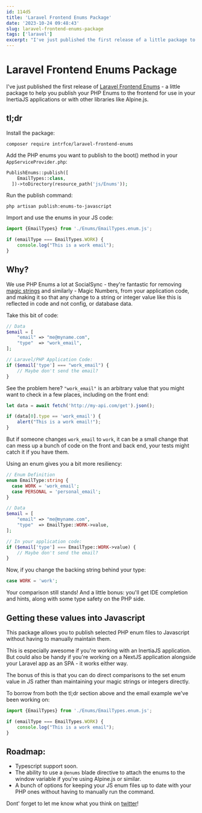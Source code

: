```yaml
---
id: 114d5
title: 'Laravel Frontend Enums Package'
date: '2023-10-24 09:48:43'
slug: laravel-frontend-enums-package
tags: ['laravel']
excerpt: "I've just published the first release of a little package to help you publish your PHP Enums to the frontend for use in your InertiaJS applications or with other libraries like Alpine.js."
---
```


# Laravel Frontend Enums Package

I've just published the first release of [Laravel Frontend Enums](https://github.com/intrfce/laravel-frontend-enums) - a
little package to help you publish your PHP Enums to the frontend for use in your InertiaJS applications or with other
libraries like Alpine.js.

## tl;dr

Install the package:

```
composer require intrfce/laravel-frontend-enums
```

Add the PHP enums you want to publish to the boot() method in your `AppServiceProvider.php`:

```php
PublishEnums::publish([
    EmailTypes::class,
  ])->toDirectory(resource_path('js/Enums'));
```

Run the publish command:

```
php artisan publish:enums-to-javascript
```

Import and use the enums in your JS code:

```js
import {EmailTypes} from './Enums/EmailTypes.enum.js';

if (emailType === EmailTypes.WORK) {
    console.log("This is a work email");
}
```

## Why?

We use PHP Enums a lot at SocialSync - they're fantastic for
removing [magic strings](https://en.wikipedia.org/wiki/Magic_string) and similarly - Magic Numbers, from your
application code, and making it so that any change to a string or integer value like this is reflected in code and not
config, or database data.

Take this bit of code:

```php
// Data
$email = [
	"email" => "me@myname.com",
  	"type"  => "work_email",
];

// Laravel/PHP Application Code:
if ($email['type'] === "work_email") {
	// Maybe don't send the email?
}
```

See the problem here? `"work_email"` is an arbitrary value that you might want to check in a few places, including on
the front end:

```js
let data = await fetch('http://my-api.com/get').json();

if (data[0].type == 'work_email') {
    alert("This is a work email!");
}
```

But if someone changes `work_email` to `work`, it can be a small change that can mess up a bunch of code on the front
and back end, your tests might catch it if you have them.

Using an enum gives you a bit more resiliency:

```php
// Enum Definition
enum EmailType:string {
  case WORK = 'work_email';
  case PERSONAL = 'personal_email';
}

// Data
$email = [
	"email" => "me@myname.com",
  	"type"  => EmailType::WORK->value,
];

// In your application code:
if ($email['type'] === EmailType::WORK->value) {
	// Maybe don't send the email?
}
```

Now, if you change the backing string behind your type:

```php
case WORK = 'work';
```

Your comparison still stands! And a little bonus: you'll get IDE completion and hints, along with some type safety on
the PHP side.

## Getting these values into Javascript

This package allows you to publish selected PHP enum files to Javascript without having to manually maintain them.

This is especially awesome if you're working with an InertiaJS application. But could also be handy if you're working on
a NextJS application alongside your Laravel app as an SPA - it works either way.

The bonus of this is that you can do direct comparisons to the set enum value in JS rather than maintaining your magic
strings or integers directly.

To borrow from both the tl;dr section above and the email example we've been working on:

```js
import {EmailTypes} from './Enums/EmailTypes.enum.js';

if (emailType === EmailTypes.WORK) {
    console.log("This is a work email");
}
```

## Roadmap:

- Typescript support soon.
- The ability to use a `@enums` blade directive to attach the enums to the window variable if you're using Alpine.js or
  similar.
- A bunch of options for keeping your JS enum files up to date with your PHP ones without having to manually run the
  command.

Dont' forget to let me know what you think on [twitter](http://twitter.com/danmatthews)!
